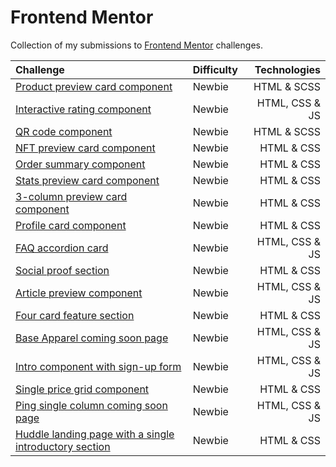 # Frontend Mentor

Collection of my submissions to [Frontend Mentor](https://www.frontendmentor.io/home) challenges.

Challenge | Difficulty | Technologies
:-- | - | --:
[Product preview card component](https://github.com/kisuquinho/frontend-mentor-challenges/tree/master/product-preview-card-component-main) | Newbie | HTML & SCSS
[Interactive rating component](https://github.com/kisuquinho/frontend-mentor-challenges/tree/master/interactive-rating-component-main) | Newbie | HTML, CSS & JS
[QR code component](https://github.com/kisuquinho/frontend-mentor-challenges/tree/master/qr-code-component-main) | Newbie | HTML & SCSS
[NFT preview card component](https://github.com/kisuquinho/frontend-mentor-challenges/tree/master/nft-preview-card-component-main) | Newbie | HTML & CSS
[Order summary component](https://github.com/kisuquinho/frontend-mentor-challenges/tree/master/order-summary-component-main) | Newbie | HTML & CSS
[Stats preview card component](https://github.com/kisuquinho/frontend-mentor-challenges/tree/master/stats-preview-card-component-main) | Newbie | HTML & CSS
[3-column preview card component](https://github.com/kisuquinho/frontend-mentor-challenges/tree/master/3-column-preview-card-component-main) | Newbie | HTML & CSS
[Profile card component](https://github.com/kisuquinho/frontend-mentor-challenges/tree/master/profile-card-component-main) | Newbie | HTML & CSS
[FAQ accordion card](https://github.com/kisuquinho/frontend-mentor-challenges/tree/master/faq-accordion-card-main) | Newbie | HTML, CSS & JS
[Social proof section](https://github.com/kisuquinho/frontend-mentor-challenges/tree/master/social-proof-section-master) | Newbie | HTML & CSS
[Article preview component](https://github.com/kisuquinho/frontend-mentor-challenges/tree/master/article-preview-component-master) | Newbie | HTML, CSS & JS
[Four card feature section](https://github.com/kisuquinho/frontend-mentor-challenges/tree/master/four-card-feature-section-master) | Newbie | HTML & CSS
[Base Apparel coming soon page](soon) | Newbie | HTML, CSS & JS
[Intro component with sign-up form](soon) | Newbie | HTML, CSS & JS
[Single price grid component](https://github.com/kisuquinho/frontend-mentor-challenges/tree/master/single-price-grid-component-master) | Newbie | HTML & CSS
[Ping single column coming soon page](https://github.com/kisuquinho/frontend-mentor-challenges/tree/master/ping-coming-soon-page-master) | Newbie | HTML, CSS & JS
[Huddle landing page with a single introductory section](https://github.com/kisuquinho/frontend-mentor-challenges/tree/master/huddle-landing-page-with-single-introductory-section-master) | Newbie | HTML & CSS
